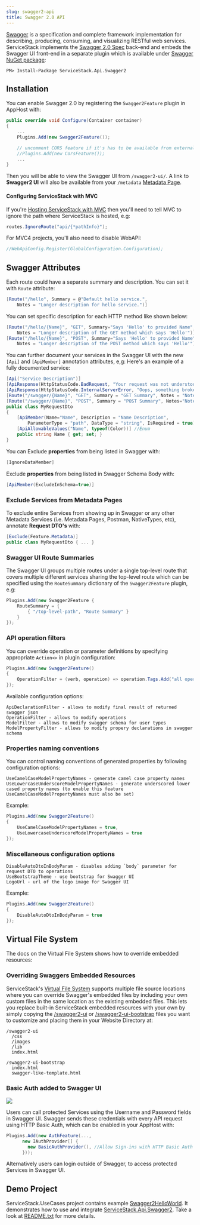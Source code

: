 ```yaml
---
slug: swagger2-api
title: Swagger 2.0 API
---
```


[Swagger](http://swagger.io/) is a specification and complete framework implementation for describing, producing, consuming, and visualizing RESTful web services. ServiceStack implements the 
[Swagger 2.0 Spec](https://github.com/swagger-api/swagger-spec/blob/master/versions/2.0.md) back-end and embeds the Swagger UI front-end in a separate plugin which is available under [Swagger NuGet package](http://nuget.org/packages/ServiceStack.Api.Swagger2/):

    PM> Install-Package ServiceStack.Api.Swagger2

## Installation

You can enable Swagger 2.0 by registering the `Swagger2Feature` plugin in AppHost with:

```csharp
public override void Configure(Container container)
{
    ...
    Plugins.Add(new Swagger2Feature());

    // uncomment CORS feature if it's has to be available from external sites 
    //Plugins.Add(new CorsFeature()); 
    ...
}
```

Then you will be able to view the Swagger UI from `/swagger2-ui/`. A link to **Swagger2 UI** will also be available from your `/metadata` [Metadata Page](/metadata-page).

#### Configuring ServiceStack with MVC

If you're [Hosting ServiceStack with MVC](/mvc-integration) then you'll need to tell MVC to ignore the path where ServiceStack is hosted, e.g:

```csharp
routes.IgnoreRoute("api/{*pathInfo}"); 
```

For MVC4 projects, you'll also need to disable WebAPI:

```csharp
//WebApiConfig.Register(GlobalConfiguration.Configuration);
```

## Swagger Attributes

Each route could have a separate summary and description. You can set it with `Route` attribute:

```csharp
[Route("/hello", Summary = @"Default hello service.", 
    Notes = "Longer description for hello service.")]
```

You can set specific description for each HTTP method like shown below:

```csharp
[Route("/hello/{Name}", "GET", Summary="Says 'Hello' to provided Name", 
    Notes = "Longer description of the GET method which says 'Hello'")]
[Route("/hello/{Name}", "POST", Summary="Says 'Hello' to provided Name", 
    Notes = "Longer description of the POST method which says 'Hello'")]
```

You can further document your services in the Swagger UI with the new `[Api]` and `[ApiMember]` annotation attributes, e,g: Here's an example of a fully documented service:

```csharp
[Api("Service Description")]
[ApiResponse(HttpStatusCode.BadRequest, "Your request was not understood")]
[ApiResponse(HttpStatusCode.InternalServerError, "Oops, something broke")]
[Route("/swagger/{Name}", "GET", Summary = "GET Summary", Notes = "Notes")]
[Route("/swagger/{Name}", "POST", Summary = "POST Summary", Notes="Notes")]
public class MyRequestDto
{
    [ApiMember(Name="Name", Description = "Name Description",
        ParameterType = "path", DataType = "string", IsRequired = true)]
    [ApiAllowableValues("Name", typeof(Color))] //Enum
    public string Name { get; set; }
}
```

You can Exclude **properties** from being listed in Swagger with:

```csharp
[IgnoreDataMember]
```

Exclude **properties** from being listed in Swagger Schema Body with:

```csharp
[ApiMember(ExcludeInSchema=true)]
```

### Exclude Services from Metadata Pages

To exclude entire Services from showing up in Swagger or any other Metadata Services (i.e. Metadata Pages, Postman, NativeTypes, etc), annotate **Request DTO's** with:

```csharp
[Exclude(Feature.Metadata)]
public class MyRequestDto { ... }
```

### Swagger UI Route Summaries

The Swagger UI groups multiple routes under a single top-level route that covers multiple different 
services sharing the top-level route which can be specified using the `RouteSummary` dictionary of 
the `Swagger2Feature` plugin, e.g: 

```csharp
Plugins.Add(new Swagger2Feature {
    RouteSummary = {
        { "/top-level-path", "Route Summary" }
    }
});
```

### API operation filters

You can override operation or parameter definitions by specifying appropriate `Action<>` in plugin configuration:

```csharp
Plugins.Add(new Swagger2Feature()
{
    OperationFilter = (verb, operation) => operation.Tags.Add("all operations")
});
```

Available configuration options:

```
ApiDeclarationFilter - allows to modify final result of returned swagger json
OperationFilter - allows to modify operations
ModelFilter - allows to modify swagger schema for user types
ModelPropertyFilter - allows to modify propery declarations in swagger schema
```

### Properties naming conventions

You can control naming conventions of generated properties by following configuration options:

```
UseCamelCaseModelPropertyNames - generate camel case property names
UseLowercaseUnderscoreModelPropertyNames - generate underscored lower cased property names (to enable this feature UseCamelCaseModelPropertyNames must also be set) 
```

Example:

```csharp
Plugins.Add(new Swagger2Feature()
{
    UseCamelCaseModelPropertyNames = true,
    UseLowercaseUnderscoreModelPropertyNames = true
});
```

### Miscellaneous configuration options

```
DisableAutoDtoInBodyParam - disables adding `body` parameter for request DTO to operations
UseBootstrapTheme - use bootstrap for Swagger UI
LogoUrl - url of the logo image for Swagger UI
```

Example:

```csharp
Plugins.Add(new Swagger2Feature()
{
    DisableAutoDtoInBodyParam = true
});
```


## Virtual File System

The docs on the Virtual File System shows how to override embedded resources:

### Overriding Swaggers Embedded Resources

ServiceStack's [Virtual File System](/virtual-file-system) supports multiple file source locations where you can override Swagger's embedded files by including your own custom files in the same location as the existing embedded files. This lets you replace built-in ServiceStack embedded resources with your own by simply copying the [/swagger2-ui](https://github.com/ServiceStack/ServiceStack/tree/master/src/ServiceStack.Api.Swagger/swagger-ui) or [/swagger2-ui-bootstrap](https://github.com/ServiceStack/ServiceStack/tree/master/src/ServiceStack.Api.Swagger/swagger-ui-bootstrap) files you want to customize and placing them in your Website Directory at:

```
/swagger2-ui
  /css
  /images
  /lib
  index.html

/swagger2-ui-bootstrap
  index.html
  swagger-like-template.html
```

### Basic Auth added to Swagger UI

![](https://raw.githubusercontent.com/ServiceStack/Assets/master/img/release-notes/swagger-basicauth.png)

Users can call protected Services using the Username and Password fields in Swagger UI. 
Swagger sends these credentials with every API request using HTTP Basic Auth, 
which can be enabled in your AppHost with:

```csharp
Plugins.Add(new AuthFeature(...,
      new IAuthProvider[] { 
        new BasicAuthProvider(), //Allow Sign-ins with HTTP Basic Auth
      }));
```

Alternatively users can login outside of Swagger, to access protected Services in Swagger UI.

## Demo Project

ServiceStack.UseCases project contains example [Swagger2HelloWorld](https://github.com/ServiceStack/ServiceStack.UseCases/tree/master/Swagger2HelloWorld). It demonstrates how to use and integrate [ServiceStack.Api.Swagger2](http://nuget.org/packages/ServiceStack.Api.Swagger2/). Take a look at [README.txt](https://github.com/ServiceStack/ServiceStack.UseCases/blob/master/Swagger2HelloWorld/README.txt) for more details. 
